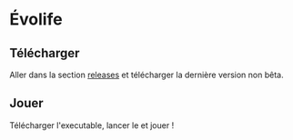 # Évolife

## Télécharger

Aller dans la section [releases](https://github.com/Weydoo-code/-volife/releases) et télécharger la dernière version non bêta.

## Jouer

Télécharger l'executable, lancer le et jouer !
